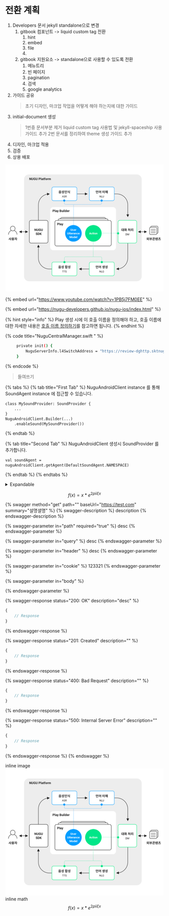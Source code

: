 # 전환 계획

1. Developers 문서 jekyll standalone으로 변경
   1. gitbook 컴포넌트 -> liquid custom tag 전환
      1. hint
      2. embed
      3. file
      4. 
   2. gitbook 지원요소 -> standalone으로 사용할 수 있도록 전환
      1. 메뉴트리
      2. 빈 페이지
      3. pagination
      4. 검색
      5. google analytics
2. 가이드 공유
   > 초기 디자인, 마크업 작업을 어떻게 해야 하는지에 대한 가이드
3. initial-document 생성
   > 1번중 문서부분 제거
   > liquid custom tag 사용법 및 jekyll-spaceship 사용 가이드 추가
   > 2번 문서를 정리하여 theme 생성 가이드 추가
4. 디자인, 마크업 적용
5. 검증
6. 상용 배포

![](.gitbook/assets/readme-01.png)

{% embed url="https://www.youtube.com/watch?v=1PB5j7FM0EE" %}

{% embed url="https://nugu-developers.github.io/nugu-ios/index.html" %}

{% hint style="info" %}
Play 생성 시에 이 호출 이름을 정의해야 하고, 호출 이름에 대한 자세한 내용은 [호출 이름 정의하기](nugu-play/play-registration-and-review/register-a-play.md#define-an-invocation-name)를 참고하면 됩니다.
{% endhint %}

{% code title="NuguCentralManager.swift " %}
```bash
     private init() { 
         NuguServerInfo.l4SwitchAddress = "https://review-dghttp.sktnugu.com"
     }
```
{% endcode %}

> 들여쓰기

{% tabs %}
{% tab title="First Tab" %}
NuguAndroidClient instance 를 통해 SoundAgent instance 에 접근할 수 있습니다.

```
class MySoundProvider: SoundProvider {
    ...
}
NuguAndroidClient.Builder(...)
    .enableSound(MySoundProvider())
```
{% endtab %}

{% tab title="Second Tab" %}
NuguAndroidClient 생성시 SoundProvider 를 추가합니다.

```
val soundAgent = nuguAndroidClient.getAgent(DefaultSoundAgent.NAMESPACE)
```
{% endtab %}
{% endtabs %}

<details>

<summary>Expandable</summary>

content

</details>

$$
f(x) = x * e^{2 pi i \xi x}
$$

{% swagger method="get" path="" baseUrl="https://test.com" summary="설명셜명" %}
{% swagger-description %}
description
{% endswagger-description %}

{% swagger-parameter in="path" required="true" %}
desc
{% endswagger-parameter %}

{% swagger-parameter in="query" %}
desc
{% endswagger-parameter %}

{% swagger-parameter in="header" %}
desc
{% endswagger-parameter %}

{% swagger-parameter in="cookie" %}
123321
{% endswagger-parameter %}

{% swagger-parameter in="body" %}

{% endswagger-parameter %}

{% swagger-response status="200: OK" description="desc" %}
```javascript
{
    // Response
}
```
{% endswagger-response %}

{% swagger-response status="201: Created" description="" %}
```javascript
{
    // Response
}
```
{% endswagger-response %}

{% swagger-response status="400: Bad Request" description="" %}
```javascript
{
    // Response
}
```
{% endswagger-response %}

{% swagger-response status="500: Internal Server Error" description="" %}
```javascript
{
    // Response
}
```
{% endswagger-response %}
{% endswagger %}

inline image ![](.gitbook/assets/readme-01.png) inline math $$f(x) = x * e^{2 pi i \xi x}$$
